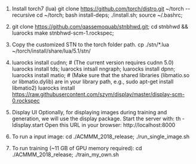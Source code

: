 1. Install torch7 (lua)
   git clone https://github.com/torch/distro.git ~/torch --recursive
   cd ~/torch; bash install-deps;
   ./install.sh;
   source ~/.bashrc;

2. git clone https://github.com/qassemoquab/stnbhwd.git; cd stnbhwd && luarocks make stnbhwd-scm-1.rockspec;
3. Copy the customized STN to the torch folder path.
   cp ./stn/*.lua ~/torch/install/share/lua/5.1/stn/

4. luarocks install cudnn; # (The current version requires cudnn 5.0)
   luarocks install tds;
   luarocks intsall nngraph;
   luarocks install dpnn;
   luarocks install matio; # (Make sure that the shared libraries (libmatio.so or libmatio.dylib) are in your library path, e.g., sudo apt-get install libmatio2)
   luarocks install https://raw.githubusercontent.com/szym/display/master/display-scm-0.rockspec


5. Display UI
Optionally, for displaying images during training and generation, we will use the display package.
Start the server with: th -ldisplay.start
Open this URL in your browser: http://localhost:8000

6. To run a input image:
   cd ./ACMMM_2018_release;
   ./run_single_image.sh

7. To run training (~11 GB of GPU memory required):
  cd ./ACMMM_2018_release;
  ./train_my_own.sh
